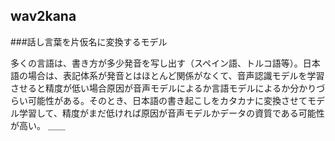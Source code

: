 
## wav2kana

###話し言葉を片仮名に変換するモデル


多くの言語は、書き方が多少発音を写し出す（スペイン語、トルコ語等）。日本語の場合は、表記体系が発音とはほとんど関係がなくて、音声認識モデルを学習させると精度が低い場合原因が音声モデルによるか言語モデルによるか分かりづらい可能性がある。そのとき、日本語の書き起こしをカタカナに変換させてモデル学習して、精度がまだ低ければ原因が音声モデルかデータの資質である可能性が高い。
＿＿














































































　　
　　
　　
　　
　　
　　